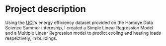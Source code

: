 # Project description

Using the [UCI](https://archive.ics.uci.edu/ml/machine-learning-databases/00242/ENB2012_data.xlsx)'s energy efficiency dataset provided on the Hamoye Data Science Summer Internship, I created a Simple Linear Regression Model and a Multiple Linear Regression model to predict cooling and heating loads respectively, in buildings.
